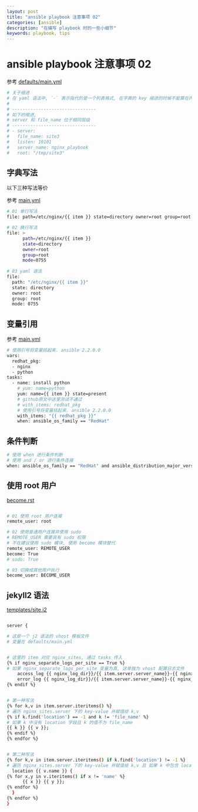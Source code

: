 ```yaml
---
layout: post
title: "ansible playbook 注意事项 02"
categories: [ansible]
description: "在编写 playbook 时的一些小细节"
keywords: playbook, tips
---
```


# ansible playbook 注意事项 02


参考 [defaults/main.yml](defaults/main.yml)

```bash
# 关于缩进
# 在 yaml 语法中, `-` 表示指代的是一个列表格式, 在字典的 key 缩进的时候不能算在内.
# 
# --------------------------------
# 如下的缩进, 
# server 和 file_name 位于相同层级
# --------------------------------
# - server:
#   file_name: site3
#   listen: 10101
#   server_name: nginx_playbook
#   root: "/tmp/site3"
```

## 字典写法

以下三种写法等价

参考 [main.yml](main.yml)

```bash
# 01 单行写法
file: path=/etc/nginx/{{ item }} state=directory owner=root group=root mode=0755

# 02 换行写法
file: >
      path=/etc/nginx/{{ item }} 
      state=directory 
      owner=root 
      group=root 
      mode=0755
      
# 03 yaml 语法
file:
  path: "/etc/nginx/{{ item }}"
  state: directory 
  owner: root 
  group: root 
  mode: 0755
```

## 变量引用

参考 [main.yml](main.yml)

```bash
# 使用引号将变量括起来. ansible 2.2.0.0
vars:
  redhat_pkg:
  - nginx
  - python
tasks:
  - name: install python
    # yum: name=python
    yum: name={{ item }} state=present
    # github原文中这里测试不通过
    # with_items: redhat_pkg  
    # 使用引号将变量括起来. ansible 2.2.0.0
    with_items: "{{ redhat_pkg }}"
    when: ansible_os_family == "RedHat"
```

## 条件判断

```bash
# 使用 when 进行条件判断
# 使用 and / or 进行条件连接
when: ansible_os_family == "RedHat" and ansible_distribution_major_version == "6"
```

## 使用 root 用户

[become.rst](https://github.com/ansible/ansible/blob/0f4ca877ac91aa4cf56103f967afec65cca629e1/docsite/rst/become.rst)

```bash

# 01 使用 root 用户连接
remote_user: root

# 02 使用普通用户连接并使用 sudo
# REMOTE_USER 需要具有 sudo 权限
# 不在建议使用 sudo 模块, 使用 become 模块替代
remote_user: REMOTE_USER
become: True
# sudo: True

# 03 切换成其他用户执行
become_user: BECOME_USER

```

## jekyll2 语法

[templates/site.j2](templates/site.j2)

```bash

server {

# 这是一个 j2 语法的 vhost 模板文件
# 变量在 defaults/main.yml


# 这里的 item 对应 nginx_sites, 通过 tasks 传入
{% if nginx_separate_logs_per_site == True %}
# 如果 nginx_separate_logs_per_site 变量为真, 这单独为 vhost 配置日志文件
	access_log {{ nginx_log_dir}}/{{ item.server.server_name}}-{{ nginx_access_log_name}};
	error_log {{ nginx_log_dir}}/{{ item.server.server_name}}-{{ nginx_error_log_name}};
{% endif %}


# 第一种写法
{% for k,v in item.server.iteritems() %}
# 遍历 nginx_sites.server 下的 key-value 并赋值给 k,v
{% if k.find('location') == -1 and k != 'file_name' %}
# 如果 k 中没有 location 字段且 k 的值不为 file_name
{{ k }} {{ v }};
{% endif %}
{% endfor %} 


# 第二种写法
{% for k,v in item.server.iteritems() if k.find('location') != -1 %}
# 遍历 nginx_sites.server 下的 key-value 并赋值给 k,v 且 如果 k 中包含 location 字段
  location {{ v.name }} {
{% for x,y in v.iteritems() if x != 'name' %} 
      {{ x }} {{ y }};
{% endfor %}
  }
{% endfor %}
}

```